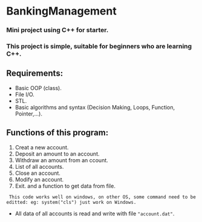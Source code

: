 # BankingManagement

### Mini project using C++ for starter.
### This project is simple, suitable for beginners who are learning C++.
## Requirements:
- Basic OOP (class).
- File I/O.
- STL.
- Basic algorithms and syntax (Decision Making, Loops, Function, Pointer,...).

## Functions of this program:
1. Creat a new account.
2. Deposit an amount to an account.
3. Withdraw an amount from an ccount.
4. List of all accounts.
5. Close an account.
6. Modify an account.
7. Exit.
and a function to get data from file.

``` This code works well on windows, on other OS, some command need to be editted: eg: system("cls") just work on Windows.```

* All data of all accounts is read and write with file ```"account.dat"```.
